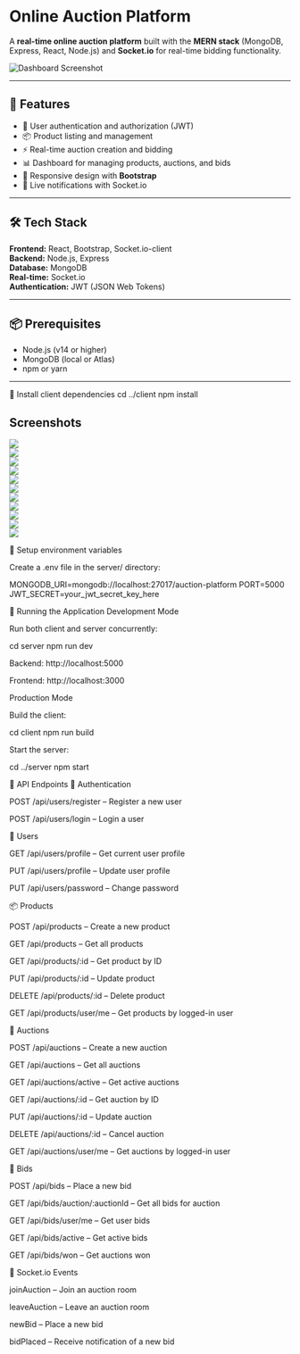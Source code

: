 #  Online Auction Platform  

A **real-time online auction platform** built with the **MERN stack** (MongoDB, Express, React, Node.js) and **Socket.io** for real-time bidding functionality.  

![Dashboard Screenshot](./client/public/screenshots/dashboard.png)  

---

## 🚀 Features  
- 🔑 User authentication and authorization (JWT)  
- 📦 Product listing and management  
- ⚡ Real-time auction creation and bidding  
- 📊 Dashboard for managing products, auctions, and bids  
- 📱 Responsive design with **Bootstrap**  
- 🔔 Live notifications with Socket.io  

---

## 🛠️ Tech Stack  

**Frontend:** React, Bootstrap, Socket.io-client  
**Backend:** Node.js, Express  
**Database:** MongoDB  
**Real-time:** Socket.io  
**Authentication:** JWT (JSON Web Tokens)  

---

## 📦 Prerequisites  

- Node.js (v14 or higher)  
- MongoDB (local or Atlas)  
- npm or yarn  

---

🔹 Install client dependencies
cd ../client
npm install


## Screenshots

![](./assets/Screenshot%202025-08-16%20170839.png)  
![](./assets/Screenshot%202025-08-16%20170900.png)  
![](./assets/Screenshot%202025-08-16%20170929.png)  
![](./assets/Screenshot%202025-08-16%20170948.png)  
![](./assets/Screenshot%202025-08-16%20170957.png)  
![](./assets/Screenshot%202025-08-16%20171051.png)  
![](./assets/Screenshot%202025-08-16%20171108.png)  
![](./assets/Screenshot%202025-08-16%20171120.png)  
![](./assets/Screenshot%202025-08-16%20171146.png)  
![](./assets/Screenshot%202025-08-16%20171158.png)  
![](./assets/Screenshot%202025-08-16%20171216.png)  


🔹 Setup environment variables

Create a .env file in the server/ directory:

MONGODB_URI=mongodb://localhost:27017/auction-platform
PORT=5000
JWT_SECRET=your_jwt_secret_key_here

🏃 Running the Application
Development Mode

Run both client and server concurrently:

cd server
npm run dev


Backend: http://localhost:5000

Frontend: http://localhost:3000

Production Mode

Build the client:

cd client
npm run build


Start the server:

cd ../server
npm start

📡 API Endpoints
🔐 Authentication

POST /api/users/register – Register a new user

POST /api/users/login – Login a user

👤 Users

GET /api/users/profile – Get current user profile

PUT /api/users/profile – Update user profile

PUT /api/users/password – Change password

📦 Products

POST /api/products – Create a new product

GET /api/products – Get all products

GET /api/products/:id – Get product by ID

PUT /api/products/:id – Update product

DELETE /api/products/:id – Delete product

GET /api/products/user/me – Get products by logged-in user

🏦 Auctions

POST /api/auctions – Create a new auction

GET /api/auctions – Get all auctions

GET /api/auctions/active – Get active auctions

GET /api/auctions/:id – Get auction by ID

PUT /api/auctions/:id – Update auction

DELETE /api/auctions/:id – Cancel auction

GET /api/auctions/user/me – Get auctions by logged-in user

💸 Bids

POST /api/bids – Place a new bid

GET /api/bids/auction/:auctionId – Get all bids for auction

GET /api/bids/user/me – Get user bids

GET /api/bids/active – Get active bids

GET /api/bids/won – Get auctions won

🔔 Socket.io Events

joinAuction – Join an auction room

leaveAuction – Leave an auction room

newBid – Place a new bid

bidPlaced – Receive notification of a new bid
